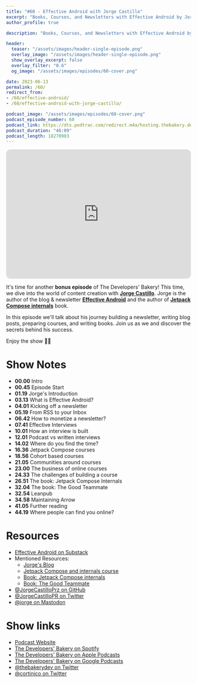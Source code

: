 ```yaml
---
title: "#60 - Effective Android with Jorge Castillo"
excerpt: "Books, Courses, and Newsletters with Effective Android by Jorge Castillo"
author_profile: true

description: "Books, Courses, and Newsletters with Effective Android by Jorge Castillo"

header:
  teaser: "/assets/images/header-single-episode.png"
  overlay_image: "/assets/images/header-single-episode.png"
  show_overlay_excerpt: false
  overlay_filter: "0.6"
  og_image: "/assets/images/episodes/60-cover.png"

date: 2023-06-13
permalink: /60/
redirect_from:
- /60/effective-android/
- /60/effective-android-with-jorge-castillo/

podcast_image: "/assets/images/episodes/60-cover.png"
podcast_episode_number: 60
podcast_link: https://dts.podtrac.com/redirect.m4a/hosting.thebakery.dev/60-thedevelopersbakery-effective-android.m4a
podcast_duration: "46:09"
podcast_length: 18270903
---
```


<iframe style="border-radius:12px" src="https://open.spotify.com/embed/episode/1f7fMiskEazapgVsYKmsY5?utm_source=generator" width="100%" height="352" frameBorder="0" allowfullscreen="" allow="autoplay; clipboard-write; encrypted-media; fullscreen; picture-in-picture" loading="lazy"></iframe>
            
It's time for another **bonus episode** of The Developers' Bakery! This time, we dive into the world of content creation with [**Jorge Castillo**](https://twitter.com/JorgeCastilloPR). Jorge is the author of the blog & newsletter [**Effective Android**](https://newsletter.jorgecastillo.dev/) and the author of [**Jetpack Compose internals**](https://jorgecastillo.dev/book/) book.

In this episode we'll talk about his journey building a newsletter, writing blog posts, preparing courses, and writing books. Join us as we and discover the secrets behind his success.

Enjoy the show 👨‍🍳

# Show Notes

- **00.00** Intro
- **00.45** Episode Start
- **01.19** Jorge's Introduction
- **03.13** What is Effective Android?
- **04.01** Kicking off a newsletter
- **05.19** From RSS to your Inbox
- **06.42** How to monetize a newsletter?
- **07.41** Effective Interviews
- **10.01** How an interview is built
- **12.01** Podcast vs written interviews
- **14.02** Where do you find the time?
- **16.36** Jetpack Compose courses
- **18.56** Cohort based courses
- **21.05** Communities around courses
- **23.00** The business of online courses
- **24.33** The challenges of building a course
- **26.51** The book: Jetpack Compose Internals
- **32.04** The book: The Good Teammate
- **32.54** Leanpub
- **34.58** Maintaining Arrow
- **41.05** Further reading
- **44.19** Where people can find you online?

# Resources

* <i class="fas fa-envelope"></i> [Effective Android on Substack](https://newsletter.jorgecastillo.dev/)
* Mentioned Resources:
    * <i class="fas fa-link"></i> [Jorge's Blog](https://jorgecastillo.dev/)
    * <i class="fas fa-school"></i> [Jetpack Compose and internals course](https://jorgecastillo.dev/course/)
    * <i class="fas fa-book"></i> [Book: Jetpack Compose internals](https://jorgecastillo.dev/book/)
    * <i class="fas fa-book"></i> [Book: The Good Teammate](https://jorgecastillo.dev/thegoodteammate/)
* <i class="fab fa-github"></i> [@JorgeCastilloPrz on GitHub](https://github.com/JorgeCastilloPrz)
* <i class="fab fa-twitter"></i> [@JorgeCastilloPR on Twitter](https://twitter.com/JorgeCastilloPR)
* <i class="fab fa-mastodon"></i> [@jorge on Mastodon](https://androiddev.social/@jorge)

# Show links

* <i class="fas fa-link"></i> [Podcast Website](https://thebakery.dev)
* <i class="fab fa-spotify"></i> [The Developers' Bakery on Spotify](https://open.spotify.com/show/4jV6Yoz7D38sZJlYMzJm3k?si=AL3ske_0R_CKlEScMhYhug)
* <i class="fas fa-podcast"></i> [The Developers' Bakery on Apple Podcasts](https://podcasts.apple.com/us/podcast/the-developers-bakery/id1542849034)
* <i class="fab fa-google-play"></i> [The Developers' Bakery on Google Podcasts](https://podcasts.google.com/feed/aHR0cHM6Ly90aGViYWtlcnkuZGV2L3BvZGNhc3QueG1s)
* <i class="fab fa-twitter"></i> [@thebakerydev on Twitter](https://twitter.com/thebakerydev)
* <i class="fab fa-twitter"></i> [@cortinico on Twitter](https://twitter.com/cortinico)